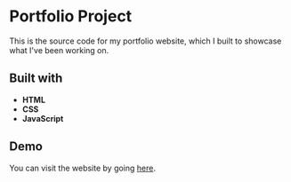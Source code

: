 # Portfolio Project

This is the source code for my portfolio website, which I built to showcase what I've been working on.

## Built with

* **HTML**
* **CSS**
* **JavaScript**

## Demo

You can visit the website by going [here](https://viorelonceapersonalportfolio.netlify.app/).
